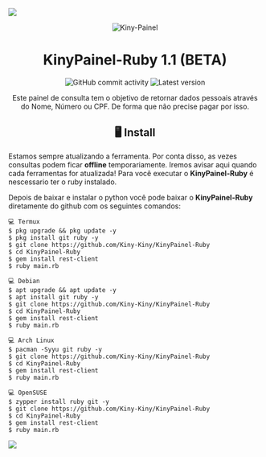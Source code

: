 <p>
<img src= "https://camo.githubusercontent.com/71b837571c48af3aa60a73dbc9d5936aa359d78efbfa8a6743cbbbc16b80ef4d/68747470733a2f2f63646e2e646973636f72646170702e636f6d2f6174746163686d656e74732f3830353930323039333930363630383138362f3830353931333937323533353539303932322f74656e6f722e676966"/>
</p>

<p align="center" ><img alt="Kiny-Painel" src="https://raw.githubusercontent.com/MicaelliMedeiros/micaellimedeiros/master/image/computer-illustration.png"></p>

<h1 align="center">KinyPainel-Ruby 1.1 (BETA)</h1>
<p align="center">
  <img alt="GitHub commit activity" src="https://img.shields.io/github/commit-activity/m/Kiny-Kiny/KinyPainel-Ruby">
  <img alt="Latest version" src="https://img.shields.io/github/v/release/Kiny-Kiny/KinyPainel-Ruby.svg" alt="Latest version">
  <p align="center">
    Este painel de consulta tem o objetivo de retornar dados pessoais através do Nome, Número ou CPF. De forma que não precise pagar por isso.
  </p>
</p>

<h2 align="center">🖥 Install</h2>

Estamos sempre atualizando a ferramenta. Por conta disso, as vezes consultas podem ficar **offline** temporariamente. 
Iremos avisar aqui quando cada ferramentas for atualizada!
Para você executar o **KinyPainel-Ruby** é nescessario ter o ruby instalado.

Depois de baixar e instalar o python você pode baixar o **KinyPainel-Ruby** diretamente do github com os seguintes comandos:

```
💻 Termux
$ pkg upgrade && pkg update -y
$ pkg install git ruby -y
$ git clone https://github.com/Kiny-Kiny/KinyPainel-Ruby
$ cd KinyPainel-Ruby
$ gem install rest-client
$ ruby main.rb

💻 Debian
$ apt upgrade && apt update -y
$ apt install git ruby -y
$ git clone https://github.com/Kiny-Kiny/KinyPainel-Ruby
$ cd KinyPainel-Ruby
$ gem install rest-client
$ ruby main.rb

💻 Arch Linux
$ pacman -Syyu git ruby -y
$ git clone https://github.com/Kiny-Kiny/KinyPainel-Ruby
$ cd KinyPainel-Ruby
$ gem install rest-client
$ ruby main.rb

💻 OpenSUSE
$ zypper install ruby git -y
$ git clone https://github.com/Kiny-Kiny/KinyPainel-Ruby
$ cd KinyPainel-Ruby
$ gem install rest-client
$ ruby main.rb
```

<p>
<img src= "https://camo.githubusercontent.com/71b837571c48af3aa60a73dbc9d5936aa359d78efbfa8a6743cbbbc16b80ef4d/68747470733a2f2f63646e2e646973636f72646170702e636f6d2f6174746163686d656e74732f3830353930323039333930363630383138362f3830353931333937323533353539303932322f74656e6f722e676966"/>
</p>
